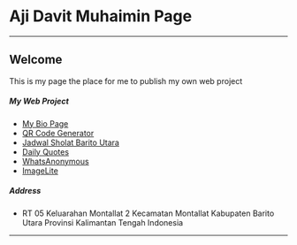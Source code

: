 # Aji Davit Muhaimin Page
---


## Welcome

This is my page the place for me to publish my own web project


##### My Web Project

- [My Bio Page](https://ajidavitmuhaimin.github.io/DavitPage.html)
- [QR Code Generator](https://ajidavitmuhaimin.github.io/kulatqr/index.html)
- [Jadwal Sholat Barito Utara](https://ajidavitmuhaimin.github.io/jadwalsholatbarut/index.html)
- [Daily Quotes](https://ajidavitmuhaimin.github.io/onequotes/index.html)
- [WhatsAnonymous](https://ajidavitmuhaimin.github.io/whatsanonymous/index.html)
- [ImageLite](https://ajidavitmuhaimin.github.io/imagelite/index.html)

##### Address
- RT 05 Keluarahan Montallat 2 Kecamatan Montallat Kabupaten Barito Utara Provinsi Kalimantan Tengah Indonesia

---
